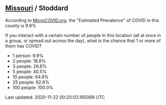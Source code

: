 
## [Missouri](/united-states/missouri) / Stoddard

According to [MicroCOVID.org](http://microcovid.org),
the "Estimated Prevalence" of COVID in this county is 9.9%

If you interact with a certain number of people in this location
(all at once in a group, or spread out across the day), what is the chance that
1 or more of them has COVID?

- 1 person: 9.9%
- 2 people: 18.8%
- 3 people: 26.8%
- 5 people: 40.5%
- 10 people: 64.6%
- 25 people: 92.6%
- 100 people: 100.0%

Last updated: 2020-11-22 00:20:03.165098 UTC
